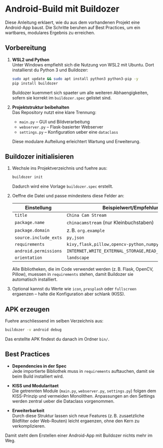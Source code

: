 # Android-Build mit Buildozer

Diese Anleitung erklaert, wie du aus dem vorhandenen Projekt eine Android-App baust. Die Schritte beruhen auf Best Practices, um ein wartbares, modulares Ergebnis zu erreichen.

## Vorbereitung

1. **WSL2 und Python**  
   Unter Windows empfiehlt sich die Nutzung von WSL2 mit Ubuntu. Dort installierst du Python 3 und Buildozer:
   ```bash
   sudo apt update && sudo apt install python3 python3-pip -y
   pip install buildozer
   ```
   Buildozer kuemmert sich spaeter um alle weiteren Abhaengigkeiten, sofern sie korrekt im `buildozer.spec` gelistet sind.

2. **Projektstruktur beibehalten**  
   Das Repository nutzt eine klare Trennung:
   - `main.py` – GUI und Bildverarbeitung
   - `webserver.py` – Flask-basierter Webserver
   - `settings.py` – Konfiguration ueber eine `dataclass`

   Diese modulare Aufteilung erleichtert Wartung und Erweiterung.

## Buildozer initialisieren

1. Wechsle ins Projektverzeichnis und fuehre aus:
   ```bash
   buildozer init
   ```
   Dadurch wird eine Vorlage `buildozer.spec` erstellt.

2. Oeffne die Datei und passe mindestens diese Felder an:

   | Einstellung              | Beispielwert/Empfehlung                                               |
   |--------------------------|-----------------------------------------------------------------------|
   | `title`                  | `China Cam Stream`                                                    |
   | `package.name`           | `chinacamstream` (nur Kleinbuchstaben)                                |
   | `package.domain`         | z. B. `org.example`                                                   |
   | `source.include_exts`    | `py,json`                                                             |
   | `requirements`           | `kivy,flask,pillow,opencv-python,numpy`                               |
   | `android.permissions`    | `INTERNET,WRITE_EXTERNAL_STORAGE,READ_EXTERNAL_STORAGE`               |
   | `orientation`            | `landscape`                                                           |

   Alle Bibliotheken, die im Code verwendet werden (z. B. Flask, OpenCV, Pillow), muessen in `requirements` stehen, damit Buildozer sie automatisch installiert.

3. Optional kannst du Werte wie `icon`, `presplash` oder `fullscreen` ergaenzen – halte die Konfiguration aber schlank (KISS).

## APK erzeugen

Fuehre anschliessend im selben Verzeichnis aus:
```bash
buildozer -v android debug
```
Das erstellte APK findest du danach im Ordner `bin/`.

## Best Practices

- **Dependencies in der Spec**  
  Jede importierte Bibliothek muss in `requirements` auftauchen, damit sie beim Build installiert wird.

- **KISS und Modularitaet**  
  Die getrennten Module (`main.py`, `webserver.py`, `settings.py`) folgen dem KISS-Prinzip und vermeiden Monolithen. Anpassungen an den Settings werden zentral ueber die Dataclass vorgenommen.

- **Erweiterbarkeit**  
  Durch diese Struktur lassen sich neue Features (z. B. zusaetzliche Bildfilter oder Web-Routen) leicht ergaenzen, ohne den Kern zu verkomplizieren.

Damit steht dem Erstellen einer Android-App mit Buildozer nichts mehr im Weg.
